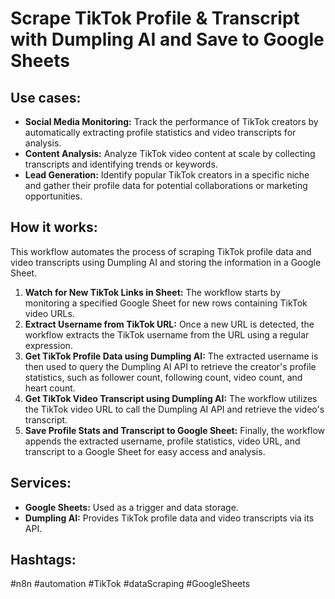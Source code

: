 # Scrape TikTok Profile & Transcript with Dumpling AI and Save to Google Sheets

## Use cases:

- **Social Media Monitoring:** Track the performance of TikTok creators by automatically extracting profile statistics and video transcripts for analysis.
- **Content Analysis:** Analyze TikTok video content at scale by collecting transcripts and identifying trends or keywords.
- **Lead Generation:** Identify popular TikTok creators in a specific niche and gather their profile data for potential collaborations or marketing opportunities.

## How it works:

This workflow automates the process of scraping TikTok profile data and video transcripts using Dumpling AI and storing the information in a Google Sheet.

1.  **Watch for New TikTok Links in Sheet:** The workflow starts by monitoring a specified Google Sheet for new rows containing TikTok video URLs.
2.  **Extract Username from TikTok URL:** Once a new URL is detected, the workflow extracts the TikTok username from the URL using a regular expression.
3.  **Get TikTok Profile Data using Dumpling AI:** The extracted username is then used to query the Dumpling AI API to retrieve the creator's profile statistics, such as follower count, following count, video count, and heart count.
4.  **Get TikTok Video Transcript using Dumpling AI:** The workflow utilizes the TikTok video URL to call the Dumpling AI API and retrieve the video's transcript.
5.  **Save Profile Stats and Transcript to Google Sheet:** Finally, the workflow appends the extracted username, profile statistics, video URL, and transcript to a Google Sheet for easy access and analysis.

## Services:

-   **Google Sheets:** Used as a trigger and data storage.
-   **Dumpling AI:** Provides TikTok profile data and video transcripts via its API.

## Hashtags:

#n8n #automation #TikTok #dataScraping #GoogleSheets
